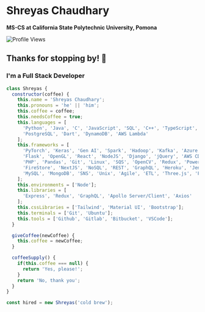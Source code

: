 # Shreyas Chaudhary

**MS-CS at California State Polytechnic University, Pomona**

![Profile Views](https://komarev.com/ghpvc/?username=shreyas463&color=blue)

## Thanks for stopping by! 👋

### I'm a Full Stack Developer

```javascript
class Shreyas {
  constructor(coffee) {
    this.name = 'Shreyas Chaudhary';
    this.pronouns = 'he' || 'him';
    this.coffee = coffee;
    this.needsCoffee = true;
    this.languages = [
      'Python', 'Java', 'C', 'JavaScript', 'SQL', 'C++', 'TypeScript', 'C#', 
      'PostgreSQL', 'Dart', 'DynamoDB', 'AWS Lambda'
    ];
    this.frameworks = [
      'PyTorch', 'Keras', 'Gen AI', 'Spark', 'Hadoop', 'Kafka', 'Azure', 'AJAX', 
      'Flask', 'OpenGL', 'React', 'NodeJS', 'Django', 'jQuery', 'AWS CDK', 'Figma', 
      'PHP', 'Pandas', 'Git', 'Linux', 'SQS', 'OpenCV', 'Redux', 'PowerBI', 'S3', 
      'FireStore', 'NextJS', 'NoSQL', 'REST', 'GraphQL', 'Heroku', 'Jenkins', 
      'MySQL', 'MongoDB', 'SNS', 'Unix', 'Agile', 'ETL', 'Three.js', 'Flutter'
    ];
    this.environments = ['Node'];
    this.libraries = [
      'Express', 'Redux', 'GraphQL', 'Apollo Server/Client', 'Axios'
    ];
    this.cssLibraries = ['Tailwind', 'Material UI', 'Bootstrap'];
    this.terminals = ['Git', 'Ubuntu'];
    this.tools = ['Github', 'Gitlab', 'Bitbucket', 'VSCode'];
  }

  giveCoffee(newCoffee) {
    this.coffee = newCoffee;
  }

  coffeeSupply() {
    if(this.coffee === null) {
      return 'Yes, please!';
    }
    return 'No, thank you';
  }
}

const hired = new Shreyas('cold brew');
